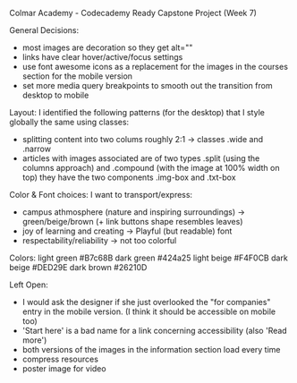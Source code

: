 Colmar Academy - Codecademy Ready Capstone Project (Week 7)

General Decisions:
- most images are decoration so they get alt=""
- links have clear hover/active/focus settings
- use font awesome icons as a replacement for the images in the courses section for the mobile version
- set more media query breakpoints to smooth out the transition from desktop to mobile

Layout:
I identified the following patterns (for the desktop) that I style globally the same using classes:
- splitting content into two colums roughly 2:1 -> classes .wide and .narrow
- articles with images associated are of two types .split (using the columns approach) and .compound (with the image at 100% width on top) they have the two components .img-box and .txt-box

Color & Font choices:
I want to transport/express:
- campus athmosphere (nature and inspiring surroundings) -> green/beige/brown (+ link buttons shape resembles leaves)
- joy of learning and creating -> Playful (but readable) font
- respectability/reliability -> not too colorful

Colors:
light green #B7c68B
dark green #424a25
light beige #F4F0CB
dark beige #DED29E
dark brown #26210D

Left Open:
- I would ask the designer if she just overlooked the "for companies" entry in the mobile version. (I think it should be accessible on mobile too)
- 'Start here' is a bad name for a link concerning accessibility (also 'Read more')
- both versions of the images in the information section load every time
- compress resources
- poster image for video
